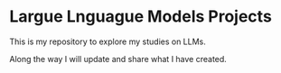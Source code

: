 # Largue Lnguague Models Projects

This is my repository to explore my studies on LLMs. 

Along the way I will update and share what I have created. 
